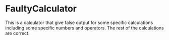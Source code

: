 # FaultyCalculator
This is a calculator that give false output for some specific calculations including some specific numbers and operators. 
The rest of the calculations are correct.
